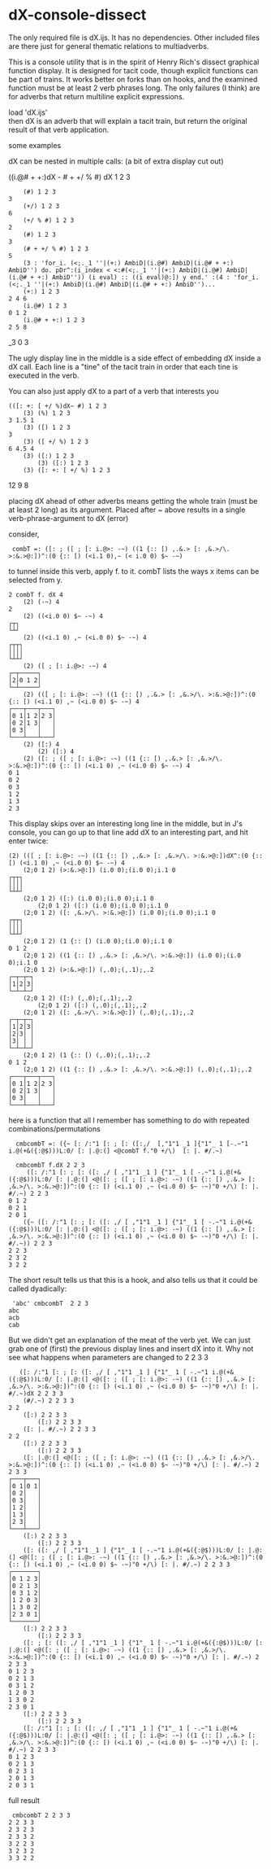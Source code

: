 # dX-console-dissect

The only required file is dX.ijs.  It has no dependencies.  Other included files are there just for general thematic relations to multiadverbs.

This is a console utility that is in the spirit of Henry Rich's dissect graphical function display.  It is designed for tacit code, though explicit functions can be part of trains.  It works better on forks than on hooks, and the examined function must be at least 2 verb phrases long.  The only failures (I think) are for adverbs that return multiline explicit expressions.

load 'dX.ijs'  
then dX is an adverb that will explain a tacit train, but return the original result of that verb application.

some examples

dX can be nested in multiple calls: (a bit of extra display cut out)

   ((i.@# + +:)dX - # + +/ % #) dX 1 2 3
   
        (#) 1 2 3
    3
        (+/) 1 2 3
    6
        (+/ % #) 1 2 3
    2
        (#) 1 2 3
    3
        (# + +/ % #) 1 2 3
    5
        (3 : 'for_i. (<;._1 ''|(+:) AmbiD|(i.@#) AmbiD|(i.@# + +:) AmbiD'') do. pDr^:(i_index < <:#(<;._1 ''|(+:) AmbiD|(i.@#) AmbiD|(i.@# + +:) AmbiD'')) (i eval) :: ((i eval)@:]) y end.' :(4 : 'for_i.(<;._1 ''|(+:) AmbiD|(i.@#) AmbiD|(i.@# + +:) AmbiD'')...
        (+:) 1 2 3
    2 4 6
        (i.@#) 1 2 3
    0 1 2
        (i.@# + +:) 1 2 3
    2 5 8
_3 0 3

The ugly display line in the middle is a side effect of embedding dX inside a dX call.  Each line is a "tine" of the tacit train in order that each tine is executed in the verb.

You can also just apply dX to a part of a verb that interests you

    (([: +: [ +/ %)dX~ #) 1 2 3
        (3) (%) 1 2 3
    3 1.5 1
        (3) ([) 1 2 3
    3
        (3) ([ +/ %) 1 2 3
    6 4.5 4
        (3) ([:) 1 2 3
            (3) ([:) 1 2 3
        (3) ([: +: [ +/ %) 1 2 3
12 9 8

placing dX ahead of other adverbs means getting the whole train (must be at least 2 long) as its argument.  Placed after ~ above results in a single verb-phrase-argument to dX (error)

consider,

     combT =: ([: ; ([ ; [: i.@>: -~) ((1 {:: [) ,.&.> [: ,&.>/\. >:&.>@:])^:(0 {:: [) (<i.1 0),~ (< i.0 0) $~ -~)

to tunnel inside this verb, apply f. to it.  combT lists the ways x items can be selected from y.

    2 combT f. dX 4
        (2) (-~) 4
    2
        (2) ((<i.0 0) $~ -~) 4
    ┌┬┐
    └┴┘
        (2) ((<i.1 0) ,~ (<i.0 0) $~ -~) 4
    ┌┬┬┐
    ││││
    └┴┴┘
        (2) ([ ; [: i.@>: -~) 4
    ┌─┬─────┐
    │2│0 1 2│
    └─┴─────┘
        (2) (([ ; [: i.@>: -~) ((1 {:: [) ,.&.> [: ,&.>/\. >:&.>@:])^:(0 {:: [) (<i.1 0) ,~ (<i.0 0) $~ -~) 4
    ┌───┬───┬───┐
    │0 1│1 2│2 3│
    │0 2│1 3│   │
    │0 3│   │   │
    └───┴───┴───┘
        (2) ([:) 4
            (2) ([:) 4
        (2) ([: ; ([ ; [: i.@>: -~) ((1 {:: [) ,.&.> [: ,&.>/\. >:&.>@:])^:(0 {:: [) (<i.1 0) ,~ (<i.0 0) $~ -~) 4
    0 1
    0 2
    0 3
    1 2
    1 3
    2 3

This display skips over an interesting long line in the middle, but in J's console, you can go up to that line add dX to an interesting part, and hit enter twice:

    (2) (([ ; [: i.@>: -~) ((1 {:: [) ,.&.> [: ,&.>/\. >:&.>@:])dX^:(0 {:: [) (<i.1 0) ,~ (<i.0 0) $~ -~) 4
        (2;0 1 2) (>:&.>@:]) (i.0 0);(i.0 0);i.1 0
    ┌┬┬┐
    ││││
    └┴┴┘
        (2;0 1 2) ([:) (i.0 0);(i.0 0);i.1 0
            (2;0 1 2) ([:) (i.0 0);(i.0 0);i.1 0
        (2;0 1 2) ([: ,&.>/\. >:&.>@:]) (i.0 0);(i.0 0);i.1 0
    ┌┬┬┐
    ││││
    └┴┴┘
        (2;0 1 2) (1 {:: [) (i.0 0);(i.0 0);i.1 0
    0 1 2
        (2;0 1 2) ((1 {:: [) ,.&.> [: ,&.>/\. >:&.>@:]) (i.0 0);(i.0 0);i.1 0
        (2;0 1 2) (>:&.>@:]) (,.0);(,.1);,.2
    ┌─┬─┬─┐
    │1│2│3│
    └─┴─┴─┘
        (2;0 1 2) ([:) (,.0);(,.1);,.2
            (2;0 1 2) ([:) (,.0);(,.1);,.2
        (2;0 1 2) ([: ,&.>/\. >:&.>@:]) (,.0);(,.1);,.2
    ┌─┬─┬─┐
    │1│2│3│
    │2│3│ │
    │3│ │ │
    └─┴─┴─┘
        (2;0 1 2) (1 {:: [) (,.0);(,.1);,.2
    0 1 2
        (2;0 1 2) ((1 {:: [) ,.&.> [: ,&.>/\. >:&.>@:]) (,.0);(,.1);,.2
    ┌───┬───┬───┐
    │0 1│1 2│2 3│
    │0 2│1 3│   │
    │0 3│   │   │
    └───┴───┴───┘
    
here is a function that all I remember has something to do with repeated combinations/permutations

    
      cmbcombT =: ({~ [: /:"1 [: ; [: ([:,/  [,"1"1 _1 ]{"1"_ 1 [-.~"1 i.@(+&({:@$)))L:0/ [: |.@:(] <@combT f."0 +/\)  [: |. #/.~) 
    
      cmbcombT f.dX 2 2 3 
         ([: /:"1 [: ; [: ([: ,/ [ ,"1"1 _1 ] {"1"_ 1 [ -.~"1 i.@(+&({:@$)))L:0/ [: |.@:(] <@([: ; ([ ; [: i.@>: -~) ((1 {:: [) ,.&.> [: ,&.>/\. >:&.>@:])^:(0 {:: [) (<i.1 0) ,~ (<i.0 0) $~ -~)"0 +/\) [: |. #/.~) 2 2 3
    0 1 2
    0 2 1
    2 0 1
        ({~ ([: /:"1 [: ; [: ([: ,/ [ ,"1"1 _1 ] {"1"_ 1 [ -.~"1 i.@(+&({:@$)))L:0/ [: |.@:(] <@([: ; ([ ; [: i.@>: -~) ((1 {:: [) ,.&.> [: ,&.>/\. >:&.>@:])^:(0 {:: [) (<i.1 0) ,~ (<i.0 0) $~ -~)"0 +/\) [: |. #/.~)) 2 2 3
    2 2 3
    2 3 2
    3 2 2

The short result tells us that this is a hook, and also tells us that it could be called dyadically:

     'abc' cmbcombT  2 2 3
    abc
    acb
    cab

But we didn't get an explanation of the meat of the verb yet.  We can just grab one of (first) the previous display lines and insert dX into it.  Why not see what happens when parameters are changed to 2 2 3 3

       ([: /:"1 [: ; [: ([: ,/ [ ,"1"1 _1 ] {"1"_ 1 [ -.~"1 i.@(+&({:@$)))L:0/ [: |.@:(] <@([: ; ([ ; [: i.@>: -~) ((1 {:: [) ,.&.> [: ,&.>/\. >:&.>@:])^:(0 {:: [) (<i.1 0) ,~ (<i.0 0) $~ -~)"0 +/\) [: |. #/.~)dX 2 2 3 3
        (#/.~) 2 2 3 3
    2 2
        ([:) 2 2 3 3
            ([:) 2 2 3 3
        ([: |. #/.~) 2 2 3 3
    2 2
        ([:) 2 2 3 3
            ([:) 2 2 3 3
        ([: |.@:(] <@([: ; ([ ; [: i.@>: -~) ((1 {:: [) ,.&.> [: ,&.>/\. >:&.>@:])^:(0 {:: [) (<i.1 0) ,~ (<i.0 0) $~ -~)"0 +/\) [: |. #/.~) 2 2 3 3
    ┌───┬───┐
    │0 1│0 1│
    │0 2│   │
    │0 3│   │
    │1 2│   │
    │1 3│   │
    │2 3│   │
    └───┴───┘
        ([:) 2 2 3 3
            ([:) 2 2 3 3
        ([: ([: ,/ [ ,"1"1 _1 ] {"1"_ 1 [ -.~"1 i.@(+&({:@$)))L:0/ [: |.@:(] <@([: ; ([ ; [: i.@>: -~) ((1 {:: [) ,.&.> [: ,&.>/\. >:&.>@:])^:(0 {:: [) (<i.1 0) ,~ (<i.0 0) $~ -~)"0 +/\) [: |. #/.~) 2 2 3 3
    ┌───────┐
    │0 1 2 3│
    │0 2 1 3│
    │0 3 1 2│
    │1 2 0 3│
    │1 3 0 2│
    │2 3 0 1│
    └───────┘
        ([:) 2 2 3 3
            ([:) 2 2 3 3
        ([: ; [: ([: ,/ [ ,"1"1 _1 ] {"1"_ 1 [ -.~"1 i.@(+&({:@$)))L:0/ [: |.@:(] <@([: ; ([ ; [: i.@>: -~) ((1 {:: [) ,.&.> [: ,&.>/\. >:&.>@:])^:(0 {:: [) (<i.1 0) ,~ (<i.0 0) $~ -~)"0 +/\) [: |. #/.~) 2 2 3 3
    0 1 2 3
    0 2 1 3
    0 3 1 2
    1 2 0 3
    1 3 0 2
    2 3 0 1
        ([:) 2 2 3 3
            ([:) 2 2 3 3
        ([: /:"1 [: ; [: ([: ,/ [ ,"1"1 _1 ] {"1"_ 1 [ -.~"1 i.@(+&({:@$)))L:0/ [: |.@:(] <@([: ; ([ ; [: i.@>: -~) ((1 {:: [) ,.&.> [: ,&.>/\. >:&.>@:])^:(0 {:: [) (<i.1 0) ,~ (<i.0 0) $~ -~)"0 +/\) [: |. #/.~) 2 2 3 3
    0 1 2 3
    0 2 1 3
    0 2 3 1
    2 0 1 3
    2 0 3 1
    

full result

     cmbcombT 2 2 3 3
    2 2 3 3
    2 3 2 3
    2 3 3 2
    3 2 2 3
    3 2 3 2
    3 3 2 2
